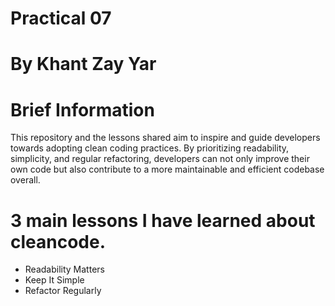 # Practical 07
# By Khant Zay Yar

# Brief Information
This repository and the lessons shared aim to inspire and guide developers towards adopting clean coding practices. By prioritizing readability,
simplicity, and regular refactoring, developers can not only improve their own code but also contribute to a more maintainable and efficient codebase
overall.

# 3 main lessons I have learned about cleancode.
- Readability Matters
- Keep It Simple
- Refactor Regularly
